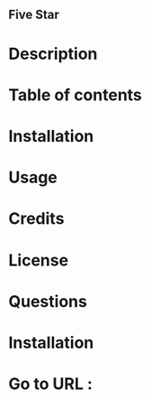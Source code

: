 ## Five Star

# Description

# Table of contents

# Installation

# Usage

# Credits

# License

# Questions

# Installation

# Go to URL : 
